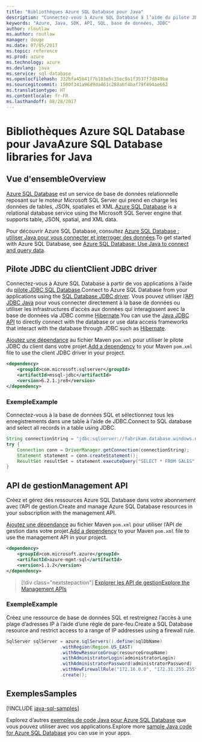 ```yaml
---
title: "Bibliothèques Azure SQL Database pour Java"
description: "Connectez-vous à Azure SQL Database à l’aide du pilote JDBC ou des instances de base de données de gestion Azure SQL avec l’API de gestion."
keywords: "Azure, Java, SDK, API, SQL, base de données, JDBC"
author: rloutlaw
ms.author: routlaw
manager: douge
ms.date: 07/05/2017
ms.topic: reference
ms.prod: azure
ms.technology: azure
ms.devlang: java
ms.service: sql-database
ms.openlocfilehash: 332bfa45b41f7b183e5c35ec9a1f3537f7d849ba
ms.sourcegitcommit: 1500f341a96d9da461c288abf4baf79f494ae662
ms.translationtype: HT
ms.contentlocale: fr-FR
ms.lasthandoff: 08/28/2017
---
```

# <a name="azure-sql-database-libraries-for-java"></a><span data-ttu-id="7ff6a-104">Bibliothèques Azure SQL Database pour Java</span><span class="sxs-lookup"><span data-stu-id="7ff6a-104">Azure SQL Database libraries for Java</span></span>

## <a name="overview"></a><span data-ttu-id="7ff6a-105">Vue d'ensemble</span><span class="sxs-lookup"><span data-stu-id="7ff6a-105">Overview</span></span>

<span data-ttu-id="7ff6a-106">[Azure SQL Database](/azure/sql-database/sql-database-technical-overview) est un service de base de données relationnelle reposant sur le moteur Microsoft SQL Server qui prend en charge les données de tables, JSON, spatiales et XML.</span><span class="sxs-lookup"><span data-stu-id="7ff6a-106">[Azure SQL Database](/azure/sql-database/sql-database-technical-overview) is a relational database service using the Microsoft SQL Server engine that supports table, JSON, spatial, and XML data.</span></span> 

<span data-ttu-id="7ff6a-107">Pour découvrir Azure SQL Database, consultez [Azure SQL Database : utiliser Java pour vous connecter et interroger des données](/azure/sql-database/sql-database-connect-query-java).</span><span class="sxs-lookup"><span data-stu-id="7ff6a-107">To get started with Azure SQL Database, see [Azure SQL Database: Use Java to connect and query data](/azure/sql-database/sql-database-connect-query-java).</span></span>

## <a name="client-jdbc-driver"></a><span data-ttu-id="7ff6a-108">Pilote JDBC du client</span><span class="sxs-lookup"><span data-stu-id="7ff6a-108">Client JDBC driver</span></span>

<span data-ttu-id="7ff6a-109">Connectez-vous à Azure SQL Database à partir de vos applications à l’aide du [pilote JDBC SQL Database](/sql/connect/jdbc/microsoft-jdbc-driver-for-sql-server).</span><span class="sxs-lookup"><span data-stu-id="7ff6a-109">Connect to Azure SQL Database from your applications using the [SQL Database JDBC driver](/sql/connect/jdbc/microsoft-jdbc-driver-for-sql-server).</span></span> <span data-ttu-id="7ff6a-110">Vous pouvez utiliser l’[API JDBC Java](https://docs.oracle.com/javase/8/docs/technotes/guides/jdbc/) pour vous connecter directement à la base de données ou utiliser les infrastructures d’accès aux données qui interagissent avec la base de données via JDBC comme [Hibernate](http://hibernate.org/).</span><span class="sxs-lookup"><span data-stu-id="7ff6a-110">You can use the [Java JDBC API](https://docs.oracle.com/javase/8/docs/technotes/guides/jdbc/) to directly connect with the database or use data access frameworks that interact with the database through JDBC such as [Hibernate](http://hibernate.org/).</span></span>

<span data-ttu-id="7ff6a-111">[Ajoutez une dépendance](https://maven.apache.org/guides/getting-started/index.html#How_do_I_use_external_dependencies) au fichier Maven `pom.xml` pour utiliser le pilote JDBC du client dans votre projet.</span><span class="sxs-lookup"><span data-stu-id="7ff6a-111">[Add a dependency](https://maven.apache.org/guides/getting-started/index.html#How_do_I_use_external_dependencies) to your Maven `pom.xml` file to use the client JDBC driver in your project.</span></span>


```XML
<dependency>
    <groupId>com.microsoft.sqlserver</groupId>
    <artifactId>mssql-jdbc</artifactId>
    <version>6.2.1.jre8</version>
</dependency>
```   

### <a name="example"></a><span data-ttu-id="7ff6a-112">Exemple</span><span class="sxs-lookup"><span data-stu-id="7ff6a-112">Example</span></span>

<span data-ttu-id="7ff6a-113">Connectez-vous à la base de données SQL et sélectionnez tous les enregistrements dans une table à l’aide de JDBC.</span><span class="sxs-lookup"><span data-stu-id="7ff6a-113">Connect to SQL database and select all records in a table using JDBC.</span></span>

```java
String connectionString = "jdbc:sqlserver://fabrikam.database.windows.net:1433;database=fiber;user=raisa;password=testpass;encrypt=true;hostNameInCertificate=*.database.windows.net;loginTimeout=30;";
try {
    Connection conn = DriverManager.getConnection(connectionString);
    Statement statement = conn.createStatement();
    ResultSet resultSet = statement.executeQuery("SELECT * FROM SALES");
}  
```

## <a name="management-api"></a><span data-ttu-id="7ff6a-114">API de gestion</span><span class="sxs-lookup"><span data-stu-id="7ff6a-114">Management API</span></span>

<span data-ttu-id="7ff6a-115">Créez et gérez des ressources Azure SQL Database dans votre abonnement avec l’API de gestion.</span><span class="sxs-lookup"><span data-stu-id="7ff6a-115">Create and manage Azure SQL Database resources in your subscription with the management API.</span></span>   

<span data-ttu-id="7ff6a-116">[Ajoutez une dépendance](https://maven.apache.org/guides/getting-started/index.html#How_do_I_use_external_dependencies) au fichier Maven `pom.xml` pour utiliser l’API de gestion dans votre projet.</span><span class="sxs-lookup"><span data-stu-id="7ff6a-116">[Add a dependency](https://maven.apache.org/guides/getting-started/index.html#How_do_I_use_external_dependencies) to your Maven `pom.xml` file to use the management API in your project.</span></span>


```XML
<dependency>
    <groupId>com.microsoft.azure</groupId>
    <artifactId>azure-mgmt-sql</artifactId>
    <version>1.1.2</version>
</dependency>
```

> [!div class="nextstepaction"]
> [<span data-ttu-id="7ff6a-117">Explorer les API de gestion</span><span class="sxs-lookup"><span data-stu-id="7ff6a-117">Explore the Management APIs</span></span>](/java/api/overview/azure/sql/managementapi)

### <a name="example"></a><span data-ttu-id="7ff6a-118">Exemple</span><span class="sxs-lookup"><span data-stu-id="7ff6a-118">Example</span></span>

<span data-ttu-id="7ff6a-119">Créez une ressource de base de données SQL et restreignez l’accès à une plage d’adresses IP à l’aide d’une règle de pare-feu.</span><span class="sxs-lookup"><span data-stu-id="7ff6a-119">Create a SQL Database resource and restrict access to a range of IP addresses using a firewall rule.</span></span>

```java
SqlServer sqlServer = azure.sqlServers().define(sqlDbName)
                    .withRegion(Region.US_EAST)
                    .withNewResourceGroup(resourceGroupName)
                    .withAdministratorLogin(administratorLogin)
                    .withAdministratorPassword(administratorPassword)
                    .withNewFirewallRule("172.16.0.0", "172.31.255.255")
                    .create();
```

## <a name="samples"></a><span data-ttu-id="7ff6a-120">Exemples</span><span class="sxs-lookup"><span data-stu-id="7ff6a-120">Samples</span></span>

[!INCLUDE [java-sql-samples](../docs-ref-conceptual/includes/sql.md)]

<span data-ttu-id="7ff6a-121">Explorez d’autres [exemples de code Java pour Azure SQL Database](https://azure.microsoft.com/resources/samples/?platform=java&term=SQL) que vous pouvez utiliser avec vos applications.</span><span class="sxs-lookup"><span data-stu-id="7ff6a-121">Explore more [sample Java code for Azure SQL Database](https://azure.microsoft.com/resources/samples/?platform=java&term=SQL) you can use in your apps.</span></span>
